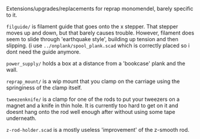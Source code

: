 Extensions/upgrades/replacements for reprap monomendel, barely specific to it.

`filguide/` is filament guide that goes onto the x stepper. That stepper moves
up and down, but that barely causes trouble. However, filament does seem to slide
through 'earthquake style', building up tension and then slipping.
(i use `../onplank/spool_plank.scad` which is correctly placed so i dont need the
guide anymore.

`power_supply/` holds a box at a distance from a 'bookcase' plank and the wall.

`reprap_mount/` is a wip mount that you clamp on the carriage using the 
springiness of the clamp itself.

`tweezenknife/` is a clamp for one of the rods to put your tweezers on a magnet
and a knife in thin hole. It is currently too hard to get on it and doesnt hang
onto the rod well enough after without using some tape underneath.

`z-rod-holder.scad` is a mostly useless 'improvement' of the z-smooth rod.
